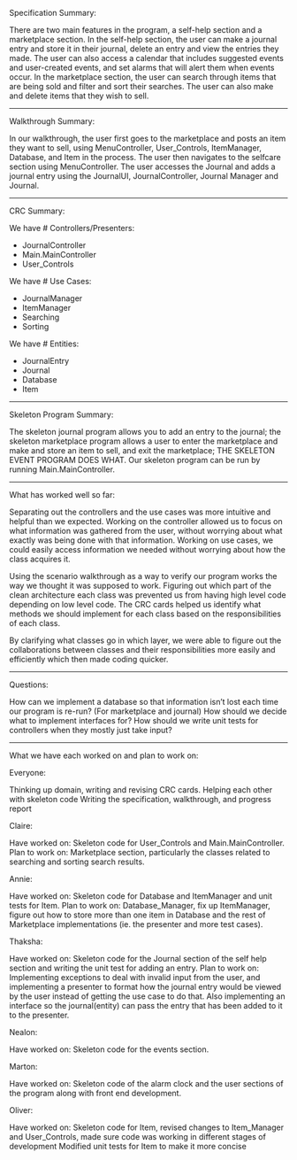 Specification Summary:

There are two main features in the program, a self-help section and a marketplace section. In the self-help section, the user can make a journal entry and store it in their journal, delete an entry and view the entries they made. The user can also access a calendar that includes suggested events and user-created events, and set alarms that will alert them when events occur. In the marketplace section, the user can search through items that are being sold and filter and sort their searches. The user can also make and delete items that they wish to sell. 

------

Walkthrough Summary:

In our walkthrough, the user first goes to the marketplace and posts an item they want to sell, using MenuController, User_Controls, ItemManager, Database, and Item in the process. The user then navigates to the selfcare section using MenuController. The user accesses the Journal and adds a journal entry using the JournalUI, JournalController, Journal Manager and Journal.

------

CRC Summary:

We have # Controllers/Presenters:
  - JournalController
  - Main.MainController
  - User_Controls

We have # Use Cases:
  - JournalManager
  - ItemManager
  - Searching
  - Sorting

We have # Entities:
  - JournalEntry
  - Journal
  - Database
  - Item

------

Skeleton Program Summary:

The skeleton journal program allows you to add an entry to the journal; the skeleton marketplace program allows a user to enter the marketplace and make and store an item to sell, and exit the marketplace; THE SKELETON EVENT PROGRAM DOES WHAT. Our skeleton program can be run by running Main.MainController. 

------

What has worked well so far:

Separating out the controllers and the use cases was more intuitive and helpful than we expected. Working on the controller allowed us to focus on what information was gathered from the user, without worrying about what exactly was being done with that information. Working on use cases, we could easily access information we needed without worrying about how the class acquires it.

Using the scenario walkthrough as a way to verify our program works the way we thought it was supposed to work. Figuring out which part of the clean architecture each class was prevented us from having high level code depending on low level code. The CRC cards helped us identify what methods we should implement for each class based on the responsibilities of each class.

By clarifying what classes go in which layer, we were able to figure out the collaborations between classes and their responsibilities more easily and efficiently which then made coding quicker.

------

Questions:

How can we implement a database so that information isn’t lost each time our program is re-run? (For marketplace and journal) 
How should we decide what to implement interfaces for? 
How should we write unit tests for controllers when they mostly just take input? 

------

What we have each worked on and plan to work on:

Everyone:

Thinking up domain, writing and revising CRC cards. 
Helping each other with skeleton code
Writing the specification, walkthrough, and progress report

Claire:

Have worked on: Skeleton code for User_Controls and Main.MainController.
Plan to work on: Marketplace section, particularly the classes related to searching and sorting search results. 

Annie:

Have worked on: Skeleton code for Database and ItemManager and unit tests for Item.
Plan to work on: Database_Manager, fix up ItemManager, figure out how to store more than one item in Database and the rest of Marketplace implementations (ie. the presenter and more test cases).

Thaksha:

Have worked on: Skeleton code for the Journal section of the self help section and writing the unit test for adding an entry.
Plan to work on: Implementing exceptions to deal with invalid input from the user, and implementing a presenter to format how the journal entry would be viewed by the user instead of getting the use case to do that. Also implementing an interface so the journal(entity) can pass the entry that has been added to it to the presenter.

Nealon:

Have worked on: Skeleton code for the events section.

Marton:

Have worked on: Skeleton code of the alarm clock and the user sections of the program along with front end development.

Oliver: 

Have worked on: Skeleton code for Item, revised changes to Item_Manager and User_Controls, made sure code was working in different stages of development
Modified unit tests for Item to make it more concise
